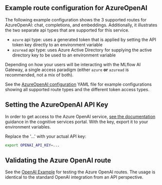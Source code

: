 ## Example route configuration for AzureOpenAI

The following example configuration shows the 3 supported routes for AzureOpenAI: chat, completions, and embeddings.
Additionally, it illustrates the two separate api types that are supported for this service.

- `azure` api type: uses a generated token that is applied by setting the API token key directly to an environment variable
- `azuread` api type: uses Azure Active Directory for supplying the active directory key to be used to an environment variable

Depending on how your users will be interacting with the MLflow AI Gateway, a single access paradigm (either `azure` **or** `azuread` is recommended, not a mix of both).

See the [AzureOpenAI configuration](config.yaml) YAML file for example configurations showing all supported route types and the different token access types.

## Setting the AzureOpenAI API Key

In order to get access to the Azure OpenAI service, [see the documentation](https://azure.microsoft.com/en-us/products/cognitive-services/openai-service) guidance in the cognitive services portal.
With the key, export it to your environment variables.

Replace the '...' with your actual API key:

```sh
export OPENAI_API_KEY=...
```

## Validating the Azure OpenAI route

See the [OpenAI Example](../openai/example.py) for testing the Azure OpenAI routes. The usage is identical to the standard OpenAI integration from an API perspective.
